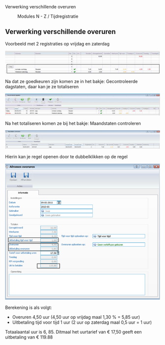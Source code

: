 <properties>
	<page>
		<title>Verwerking verschillende overuren</title>
		<description>Verwerking verschillende overuren</description>
	</page>
	<menu>
		<position>Modules N - Z / Tijdregistratie</position>
		<title>Verwerking verschillende overuren</title>
	</menu>
</properties>

## Verwerking verschillende overuren ##

Voorbeeld met 2 registraties op vrijdag en zaterdag
 
![](images/1.jpeg)

Na dat ze goedkeuren zijn komen ze in het bakje: Gecontroleerde dagstaten, daar kan je ze totaliseren

![](images/2.jpeg)

Na het totaliseren komen ze bij het bakje: Maandstaten controleren
 
![](images/3.jpeg)

Hierin kan je regel openen door te dubbelklikken op de regel

![](images/4.jpeg)

Berekening is als volgt:

* Overuren 4,50 uur (4,50 uur op vrijdag maal 1,30 % = 5,85 uur)
* Uitbetaling tijd voor tijd 1 uur (2 uur op zaterdag maal 0,5 uur = 1 uur)

Totaalaantal uur is 6, 85. Ditmaal het uurtarief van € 17,50 geeft een uitbetaling van € 119.88






